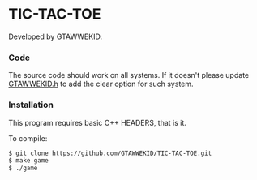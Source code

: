 # TIC-TAC-TOE
Developed by GTAWWEKID. 

### Code
The source code should work on all systems. If it doesn't please update [GTAWWEKID.h](https://github.com/GTAWWEKID/TIC-TAC-TOE/blob/master/GTAWWEKID.h) to add the clear option for such system.
### Installation

This program requires basic C++ HEADERS, that is it. 

To compile:



```sh
$ git clone https://github.com/GTAWWEKID/TIC-TAC-TOE.git
$ make game
$ ./game
```
